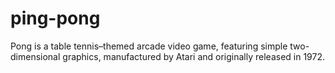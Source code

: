 # ping-pong
Pong is a table tennis–themed arcade video game, featuring simple two-dimensional graphics, manufactured by Atari and originally released in 1972.
